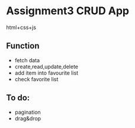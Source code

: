 # Assignment3 CRUD App
html+css+js
## Function
- fetch data
- create,read,update,delete
- add item into favourite list
- check favorite list
## To do:
- pagination
- drag&drop
